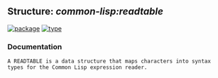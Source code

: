 ## Structure: ***common-lisp:readtable***
[![package](https://img.shields.io/badge/Package-COMMON--LISP-5f9ea0.svg?style=social&colorA=999999)](../) [![type](https://img.shields.io/badge/Type-Structure-5f9ea0.svg?style=social&colorA=999999)](../#structure) 
### Documentation
```
A READTABLE is a data structure that maps characters into syntax
types for the Common Lisp expression reader.
```
